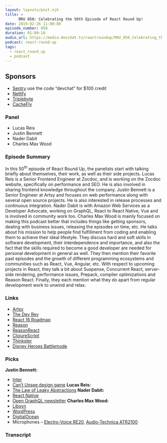 ```yaml
---
layout: layouts/post.njk
title: >
      RRU 050: Celebrating the 50th Episode of React Round Up!
date: 2019-02-26 11:00:00
episode_number: 050
duration: 01:09:18
audio_url: https://media.devchat.tv/reactroundup/RRU_050_Celebrating_the_50th_Episode_of_React_Round_Up!.mp3
podcast: react-round-up
tags: 
  - react_round_up
  - podcast
---
```


## **Sponsors**

- [Sentry](http://sentry.io/) use the code “devchat” for $100 credit
- [Netlify](https://www.netlify.com/)
- [Triplebyte](https://triplebyte.com/react)
- [CacheFly](https://www.cachefly.com/)

### **Panel**

- Lucas Reis
- Justin Bennett
- Nader Dabit
- Charles Max Wood

### **Episode Summary**
In this 50<sup>th</sup> episode of React Round Up, the panelists start with talking briefly about themselves, their work, as well as their side projects. Lucas Reis is a Senior Frontend Engineer at Zocdoc, and is working on the Zocdoc website, specifically on performance and SEO. He is also involved in sharing frontend knowledge throughout the company. Justin Bennett is a Senior Engineer at Artsy and focuses on web performance along with several open source projects. He is also interested in release processes and continuous integration. Nader Dabit is with Amazon Web Services as a Developer Advocate, working on GraphQL, React to React Native, Vue and is involved in community work too. Charles Max Wood is mainly focused on making this podcast better that includes things like getting sponsors, dealing with business issues, releasing the episodes on time, etc. He talks about his mission to help people find fulfillment from coding and enabling them to achieve their ideal lifestyle. They discuss hard and soft skills in software development, their interdependence and importance, and also the fact that the skills required to become a good developer are needed for personal development in general as well. They then mention their favorite past episodes and the growth of different programming ecosystems and communities such as React, Vue, Angular, etc. With respect to upcoming projects in React, they talk a bit about Suspense, Concurrent React, server-side rendering, performance issues, Prepack, compiler optimizations and Reason React. Finally, they each mention what they do apart from regular development work to unwind and relax.
### **Links**

- [Artsy](https://github.com/artsy)
- [The Dev Rev](https://devchat.tv/devchattv_show/the-dev-rev/)
- [React 16 Roadmap](https://reactjs.org/blog/2018/11/27/react-16-roadmap.html)
- [Reason](https://reasonml.github.io/)
- [ReasonReact](https://reasonml.github.io/reason-react/)
- [ClojureScript](https://clojurescript.org/)
- [Thinkster](https://thinkster.io/)
- [Disney Heroes Battlemode](https://www.disneyheroesgame.com/)

### **Picks**
 **Justin Bennett:**
- [Inter](https://github.com/rsms/inter)
- [Can’t Unsee design game](https://cantunsee.space/)
**Lucas Reis:**
- [The Law of Leaky Abstractions](https://www.joelonsoftware.com/2002/11/11/the-law-of-leaky-abstractions/)
**Nader Dabit:**
- [React Native](https://facebook.github.io/react-native/)
- [Open GraphQL newsletter](https://medium.com/open-graphql)
**Charles Max Wood:**
- [Libsyn](https://www.libsyn.com/)
- [WordPress](https://wordpress.com/)
- [DigitalOcean](https://www.digitalocean.com/)
- Microphones – [Electro-Voice RE20](https://www.electrovoice.com/product.php?id=91), [Audio-Technica ATR2100](https://www.amazon.com/Audio-Technica-ATR2100-USB-Cardioid-Dynamic-Microphone/dp/B004QJOZS4?ie=UTF8&qid=1548462018&sr=8-1&linkCode=ll1&tag=devchattv-20&linkId=f06bfe7482dca8bb751ed6d7cc86e2ab&language=en_US)
&nbsp; &nbsp; &nbsp; &nbsp;

### Transcript


